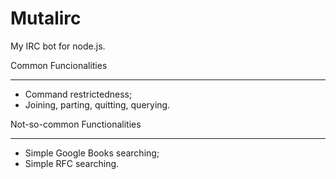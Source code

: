 # Mutalirc

My IRC bot for node.js. 


 Common Funcionalities
 ------ --------------

 * Command restrictedness;
 * Joining, parting, quitting, querying.


 Not-so-common Functionalities
 ------------- ---------------

 * Simple Google Books searching;
 * Simple RFC searching.
